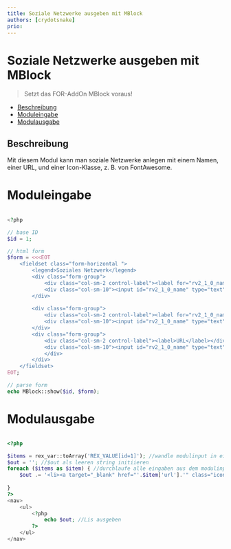 ```yaml
---
title: Soziale Netzwerke ausgeben mit MBlock
authors: [crydotsnake]
prio:
---
```


# Soziale Netzwerke ausgeben mit MBlock

> Setzt das FOR-AddOn MBlock voraus!

- [Beschreibung](#beschreibung)
- [Moduleingabe](#moduleingabe)
- [Modulausgabe](#modulausgabe)

<a name="beschreibung"></a>
## Beschreibung

Mit diesem Modul kann man soziale Netzwerke anlegen mit einem Namen, einer URL, und einer Icon-Klasse, z. B. von FontAwesome.

<a name="moduleingabe"></a>
# Moduleingabe

```php
  
<?php

// base ID
$id = 1;

// html form
$form = <<<EOT
    <fieldset class="form-horizontal ">
        <legend>Soziales Netzwerk</legend>
        <div class="form-group">
            <div class="col-sm-2 control-label"><label for="rv2_1_0_name">Name</label></div>
            <div class="col-sm-10"><input id="rv2_1_0_name" type="text" name="REX_INPUT_VALUE[$id][0][name]" value="" class="form-control "></div>
        </div>
        
        <div class="form-group">
            <div class="col-sm-2 control-label"><label for="rv2_1_0_name">Icon-Klasse</label></div>
            <div class="col-sm-10"><input id="rv2_1_0_name" type="text" name="REX_INPUT_VALUE[$id][0][icon]" value="" class="form-control "></div>
        </div>
        <div class="form-group">
            <div class="col-sm-2 control-label"><label>URL</label></div>
            <div class="col-sm-10"><input id="rv2_1_0_name" type="text" name="REX_INPUT_VALUE[$id][0][url]" value="" class="form-control "></div>
            </div>
        </div>
    </fieldset>
EOT;

// parse form
echo MBlock::show($id, $form);
```

<a name="modulausgabe"></a>
# Modulausgabe

```php

<?php

$items = rex_var::toArray('REX_VALUE[id=1]'); //wandle modulinput in ein array um
$out = ''; //$out als leeren string initiieren
foreach ($items as $item) { //durchlaufe alle eingaben aus dem modulinput
    $out .= '<li><a target="_blank" href="'.$item['url'].'" class="icon brands '.$item['icon'].'"><span class="label">'.$item['name'].'</span></a></li>';
    
}
?>
<nav>
    <ul>
        <?php
            echo $out; //Lis ausgeben
        ?>
    </ul>
</nav>
```
